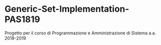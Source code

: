 # Generic-Set-Implementation-PAS1819
Progetto per il corso di Programmazione e Amministrazione di Sistema a.a. 2018-2019
